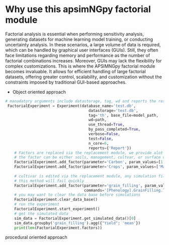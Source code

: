 # Why use this apsimNGpy factorial module
Factorial analysis is essential when performing sensitivity analysis, generating datasets for machine learning model training, or conducting uncertainty analysis. In these scenarios, a large volume of data is required, which can be handled by graphical user interfaces (GUIs). Still, they often face limitations regarding memory and performance as the number of factorial combinations increases. Moreover, GUIs may lack the flexibility for complex customizations. This is where the APSIMNGpy factorial module becomes invaluable. It allows for efficient handling of large factorial datasets, offering greater control, scalability, and customization without the constraints imposed by traditional GUI-based approaches.

* Object oriented approach
```python
# manadatory arguments include datastorage, tag, wd and reports the rest are very optional and are clearly passed as key word argument
 FactorialExperiment = Experiment(database_name='test.db',
                                     datastorage='test.db',
                                     tag='th', base_file=model_path,
                                     wd=path,
                                     use_thread=True,
                                     by_pass_completed=True,
                                     verbose=False,
                                     test=False,
                                     n_core=6,
                                     reports={'Report'})
    # Factors are replaced via the replacement module, we provide alot of abstractions
    # the factor can be either soils, management, cultvar, or surface organic matter factor, management factors are associated with the Manager module or scripts
    FactorialExperiment.add_factor(parameter='Carbon', param_values=[1.4, 2.4, 0.8], factor_type='soils', soil_node='Organic')
    FactorialExperiment.add_factor(parameter='Crops', param_values=['Maize', "Wheat"], factor_type='management', manager_name='Simple '
                                                                                                              'Rotation')
    # cultivar is edited via the replacement module, any simulation file supplied without Replacements for,
    # this method will fail quickly
    FactorialExperiment.add_factor(parameter='grain_filling', param_values=[300, 450, 650, 700, 500], cultivar_name='B_110',
                                   commands='[Phenology].GrainFilling.Target.FixedValue', factor_type='cultivar')
    # you may want to clear the data base before simulations
    FactorialExperiment.clear_data_base()
    # run the experiment
    FactorialExperiment.start_experiment()
    # get the simulated data
    sim_data = FactorialExperiment.get_simulated_data()[0]
    sim_data.groupby('grain_filling').agg({"Yield": 'mean'})
    print(len(FactorialExperiment.factors))

```

procedural oriented approach